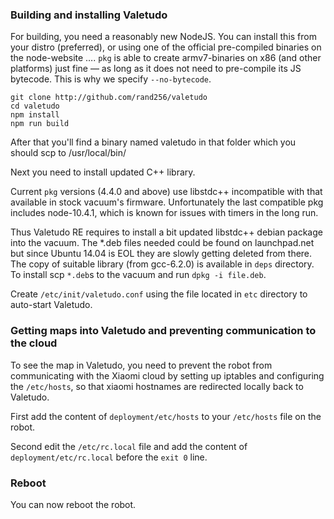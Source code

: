 ### Building and installing Valetudo

For building, you need a reasonably new NodeJS. You can install this from your
distro (preferred), or using one of the official pre-compiled binaries on the
node-website …. `pkg` is able to create armv7-binaries on x86 (and other
platforms) just fine — as long as it does not need to pre-compile its JS
bytecode. This is why we specify `--no-bytecode`.
```
git clone http://github.com/rand256/valetudo
cd valetudo
npm install
npm run build
```
After that you'll find a binary named valetudo in that folder which you should scp to /usr/local/bin/

Next you need to install updated C++ library.

Current `pkg` versions (4.4.0 and above) use libstdc++ incompatible with
that available in stock vacuum's firmware. Unfortunately the last compatible pkg
includes node-10.4.1, which is known for issues with timers in the long run.

Thus Valetudo RE requires to install a bit updated libstdc++ debian package
into the vacuum. The *.deb files needed could be found on launchpad.net
but since Ubuntu 14.04 is EOL they are slowly getting deleted from there.
The copy of suitable library (from gcc-6.2.0) is available in `deps` directory.
To install scp `*.deb`s to the vacuum and run `dpkg -i file.deb`.

Create `/etc/init/valetudo.conf` using the file located in `etc` directory to auto-start Valetudo.

### Getting maps into Valetudo and preventing communication to the cloud

To see the map in Valetudo, you need to prevent the robot from communicating with
the Xiaomi cloud by setting up iptables and configuring the `/etc/hosts`, so that
xiaomi hostnames are redirected locally back to Valetudo.

First add the content of `deployment/etc/hosts` to your `/etc/hosts`
file on the robot.

Second edit the `/etc/rc.local` file and add the content of
`deployment/etc/rc.local` before the `exit 0` line.

### Reboot

You can now reboot the robot.
